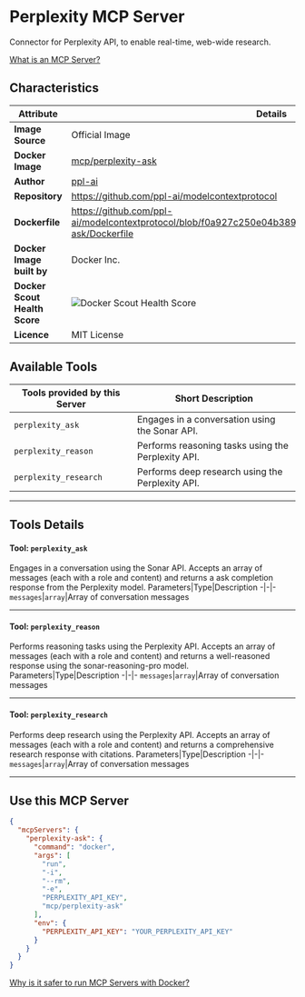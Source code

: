 # Perplexity MCP Server

Connector for Perplexity API, to enable real-time, web-wide research.

[What is an MCP Server?](https://www.anthropic.com/news/model-context-protocol)

## Characteristics
Attribute|Details|
|-|-|
**Image Source**|Official Image
**Docker Image**|[mcp/perplexity-ask](https://hub.docker.com/repository/docker/mcp/perplexity-ask)
**Author**|[ppl-ai](https://github.com/ppl-ai)
**Repository**|https://github.com/ppl-ai/modelcontextprotocol
**Dockerfile**|https://github.com/ppl-ai/modelcontextprotocol/blob/f0a927c250e04b389ff5c34f6a2a85ad625668e8/perplexity-ask/Dockerfile
**Docker Image built by**|Docker Inc.
**Docker Scout Health Score**| ![Docker Scout Health Score](https://api.scout.docker.com/v1/policy/insights/org-image-score/badge/mcp/perplexity-ask)
**Licence**|MIT License

## Available Tools
Tools provided by this Server|Short Description
-|-
`perplexity_ask`|Engages in a conversation using the Sonar API.|
`perplexity_reason`|Performs reasoning tasks using the Perplexity API.|
`perplexity_research`|Performs deep research using the Perplexity API.|

---
## Tools Details

#### Tool: **`perplexity_ask`**
Engages in a conversation using the Sonar API. Accepts an array of messages (each with a role and content) and returns a ask completion response from the Perplexity model.
Parameters|Type|Description
-|-|-
`messages`|`array`|Array of conversation messages

---
#### Tool: **`perplexity_reason`**
Performs reasoning tasks using the Perplexity API. Accepts an array of messages (each with a role and content) and returns a well-reasoned response using the sonar-reasoning-pro model.
Parameters|Type|Description
-|-|-
`messages`|`array`|Array of conversation messages

---
#### Tool: **`perplexity_research`**
Performs deep research using the Perplexity API. Accepts an array of messages (each with a role and content) and returns a comprehensive research response with citations.
Parameters|Type|Description
-|-|-
`messages`|`array`|Array of conversation messages

---
## Use this MCP Server

```json
{
  "mcpServers": {
    "perplexity-ask": {
      "command": "docker",
      "args": [
        "run",
        "-i",
        "--rm",
        "-e",
        "PERPLEXITY_API_KEY",
        "mcp/perplexity-ask"
      ],
      "env": {
        "PERPLEXITY_API_KEY": "YOUR_PERPLEXITY_API_KEY"
      }
    }
  }
}
```

[Why is it safer to run MCP Servers with Docker?](https://www.docker.com/blog/the-model-context-protocol-simplifying-building-ai-apps-with-anthropic-claude-desktop-and-docker/)
